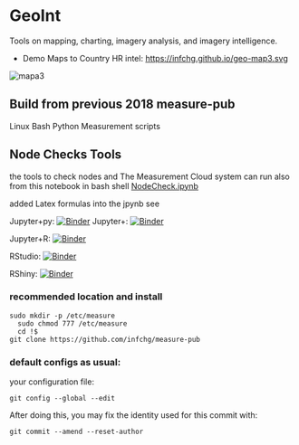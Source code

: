 # GeoInt

Tools on mapping, charting, imagery analysis, and imagery intelligence.

- Demo Maps to Country HR intel:   https://infchg.github.io/geo-map3.svg 

![mapa3](https://infchg.github.io/geo-map3.svg)

## Build from previous 2018 measure-pub
Linux Bash Python Measurement scripts

## Node Checks Tools

the tools to check nodes and The Measurement Cloud system
can run also from this notebook in bash shell  [NodeCheck.ipynb](NodeCheck.ipynb)

added Latex formulas into the jpynb
see 

Jupyter+py: [![Binder](http://mybinder.org/badge_logo.svg)](http://mybinder.org/v2/gh/infchg/GeoInt/master?filepath=geoMap.ipynb)
Jupyter+: [![Binder](http://mybinder.org/badge_logo.svg)](http://mybinder.org/v2/gh/infchg/GeoInt/master?filepath=NodeCheck.ipynb)


Jupyter+R: [![Binder](http://mybinder.org/badge_logo.svg)](http://mybinder.org/v2/gh/infchg/GeoInt/master?filepath=map_jupyter_R.ipynb)
 

RStudio: [![Binder](http://mybinder.org/badge_logo.svg)](http://mybinder.org/v2/gh/infchg/GeoInt/master?urlpath=rstudio)

RShiny: [![Binder](http://mybinder.org/badge_logo.svg)](http://mybinder.org/v2/gh/infchg/GeoInt/master?urlpath=shiny/bus-dashboard/)


### recommended location and install

```
sudo mkdir -p /etc/measure
  sudo chmod 777 /etc/measure
  cd !$
git clone https://github.com/infchg/measure-pub
```


### default configs as usual:

your configuration file:

    git config --global --edit

After doing this, you may fix the identity used for this commit with:

    git commit --amend --reset-author



